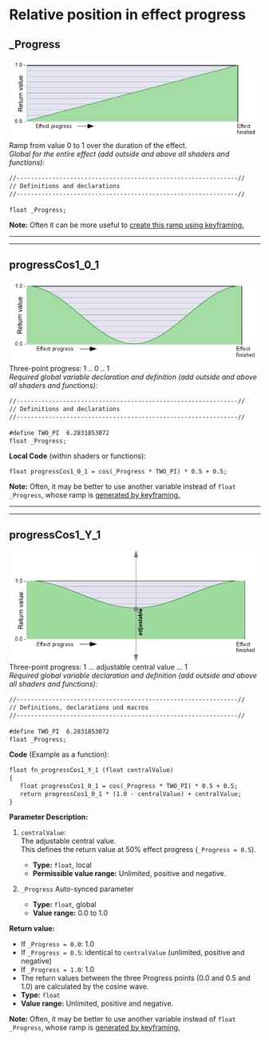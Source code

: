 # Relative position in effect progress

## _Progress   
![](images/_Progress.png)   
Ramp from value 0 to 1 over the duration of the effect.  
*Global for the entire effect (add outside and above all shaders and functions):*
```` Code
//--------------------------------------------------------------//
// Definitions and declarations
//--------------------------------------------------------------//

float _Progress;
````  

**Note:** Often it can be more useful to [create this ramp using keyframing.](../Basics/Variables_etc/Auto_synced/_Progress.md)

---
--- 
 
## progressCos1_0_1  
![](images/progressCos1_0_1.png)  
Three-point progress: 1 .. 0 .. 1  
*Required global variable declaration and definition (add outside and above all shaders and functions):*
```` Code
//--------------------------------------------------------------//
// Definitions and declarations
//--------------------------------------------------------------//

#define TWO_PI  6.2831853072
float _Progress;
````
**Local Code** (within shaders or functions):  
```` Code
float progressCos1_0_1 = cos(_Progress * TWO_PI) * 0.5 + 0.5;
````
**Note:** Often, it may be better to use another variable instead of `float _Progress`, whose ramp is [generated by keyframing.](../Basics/Variables_etc/Auto_synced/_Progress.md)


--- 
---
 
## progressCos1_Y_1  
![](images/progressCos1_Y_1.png)  
Three-point progress: 1 ...  adjustable central value  ... 1  
*Required global variable declaration and definition (add outside and above all shaders and functions):*
```` Code
//--------------------------------------------------------------//
// Definitions, declarations und macros
//--------------------------------------------------------------//

#define TWO_PI  6.2831853072
float _Progress;
````
**Code** (Example as a function):  
```` Code
float fn_progressCos1_Y_1 (float centralValue)
{
   float progressCos1_0_1 = cos(_Progress * TWO_PI) * 0.5 + 0.5;
   return progressCos1_0_1 * (1.0 - centralValue) + centralValue;
}
````

**Parameter Description:**  
  
1. `centralValue`:  
   The adjustable central value.  
   This defines the return value at 50% effect progress  (`_Progress = 0.5`).  
   - **Type:** `float`, local   
   - **Permissible value range:** Unlimited, positive and negative.  
   
2. `_Progress`
   Auto-synced parameter
   - **Type:** `float`, global  
   - **Value range:** 0.0 to 1.0
   
    
**Return value:**
   - If `_Progress = 0.0`: 1.0  
   - If `_Progress = 0.5`: identical to `centralValue` (unlimited, positive and negative)  
   - If `_Progress = 1.0`: 1.0
   - The return values between the three Progress points (0.0 and 0.5 and 1.0) are calculated by the cosine wave.
   - **Type:** `float`   
   - **Value range:** Unlimited, positive and negative.  

**Note:** Often, it may be better to use another variable instead of `float _Progress`, whose ramp is [generated by keyframing.](../Basics/Variables_etc/Auto_synced/_Progress.md)
